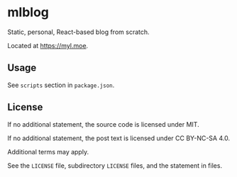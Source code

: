 # mlblog

Static, personal, React-based blog from scratch.

Located at <https://myl.moe>.

## Usage

See `scripts` section in `package.json`.

## License

If no additional statement, the source code is licensed under MIT.

If no additional statement, the post text is licensed under CC BY-NC-SA 4.0.

Additional terms may apply.

See the `LICENSE` file, subdirectory `LICENSE` files, and the statement in files.

